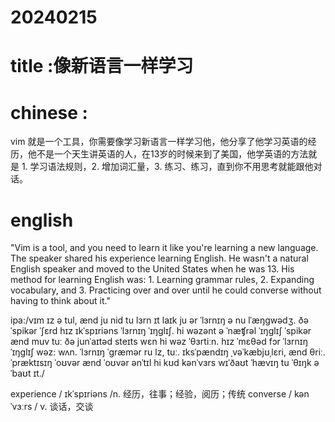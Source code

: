 # 20240215

# title :像新语言一样学习

# chinese : 
vim 就是一个工具，你需要像学习新语言一样学习他，他分享了他学习英语的经历，他不是一个天生讲英语的人，在13岁的时候来到了美国，他学英语的方法就是 1. 学习语法规则，2. 增加词汇量，3. 练习、练习，直到你不用思考就能跟他对话。
# english
"Vim is a tool, and you need to learn it like you're learning a new language. The speaker shared his experience learning English. He wasn't a natural English speaker and moved to the United States when he was 13. His method for learning English was: 1. Learning grammar rules, 2. Expanding vocabulary, and 3. Practicing over and over until he could converse without having to think about it."

ipa:/vɪm ɪz ə tul, ænd ju nid tu lɜrn ɪt laɪk ju ər ˈlɜrnɪŋ ə nu lˈæŋɡwədʒ. ðə ˈspikər ˈʃɛrd hɪz ɪkˈspɪriəns ˈlɜrnɪŋ ˈɪŋɡlɪʃ. hi wəzənt ə ˈnæʧrəl ˈɪŋɡlɪʃ ˈspikər ænd muv tuː ðə junˈaɪtəd steɪts wɛn hi wəz ˈθɜrtiːn. hɪz ˈmɛθəd fɔr ˈlɜrnɪŋ ˈɪŋɡlɪʃ wəz: wʌn. ˈlɜrnɪŋ ˈɡræmər ru lz, tuː. ɪksˈpændɪŋ ˌvəˈkæbjʊˌlɛri, ænd θriː. ˈpræktɪsɪŋ ˈoʊvər ænd ˈoʊvər ənˈtɪl hi kʊd kənˈvɜrs wɪˈðaʊt ˈhævɪŋ tu ˈθɪŋk əˈbaʊt ɪt./

experience / ɪkˈspɪriəns /n.  经历，往事；经验，阅历；传统
converse / kənˈvɜːrs / v.  谈话，交谈



